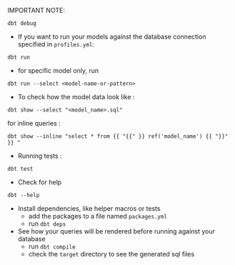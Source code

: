 
IMPORTANT NOTE:

```
dbt debug
```
- If you want to run your models against the database connection specified in `profiles.yml`:
```
dbt run
```
- for specific model only, run 
``` 
dbt run --select <model-name-or-pattern>
```
- To check how the model data look like :

```
dbt show --select "<model_name>.sql"
```

for inline queries :

```
dbt show --inline "select * from {{ "{{" }} ref('model_name') {{ "}}" }} "
```

- Running tests :
```
dbt test
```
- Check for help
```
dbt --help
```
- Install dependencies, like helper macros or tests
    - add the packages to a file named `packages.yml`
    - run `dbt deps`
- See how your queries will be rendered before running against your database 
    - run `dbt compile`
    - check the `target` directory to see the generated sql files
